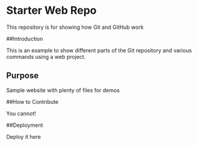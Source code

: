 # Starter Web Repo

This repository is for showing how Git and GitHub work

##Introduction

This is an example to show different parts of the Git repository and various commands using a web project.

## Purpose

Sample website with plenty of files for demos

##How to Contribute

You cannot!

##Deployment

Deploy it here